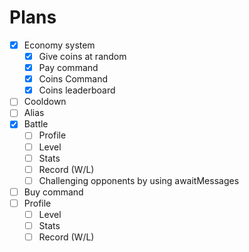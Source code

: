 # Plans

* [x] Economy system
  * [x] Give coins at random
  * [x] Pay command
  * [x] Coins Command
  * [x] Coins leaderboard
* [ ] Cooldown
* [ ] Alias
* [x] Battle
  * [ ] Profile
  * [ ] Level
  * [ ] Stats
  * [ ] Record (W/L)
  * [ ] Challenging opponents by using awaitMessages
* [ ] Buy command
* [ ] Profile
  * [ ] Level
  * [ ] Stats
  * [ ] Record (W/L)
